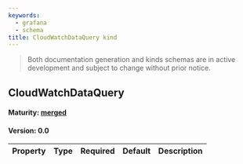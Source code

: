 ```yaml
---
keywords:
  - grafana
  - schema
title: CloudWatchDataQuery kind
---
```

> Both documentation generation and kinds schemas are in active development and subject to change without prior notice.

## CloudWatchDataQuery

#### Maturity: [merged](../../../maturity/#merged)
#### Version: 0.0



| Property | Type | Required | Default | Description |
|----------|------|----------|---------|-------------|


